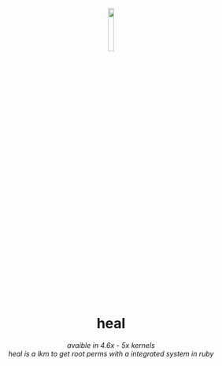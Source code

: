 <div align="center">
  <img src="https://i.imgur.com/ijlw3DO.png" width="15%">
  <h1>heal</h1>
  <i>avaible in 4.6x - 5x kernels<br>
    heal is a lkm to get root perms with a integrated system in ruby</i>
</div>
